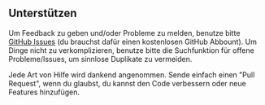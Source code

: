 ## Unterstützen

Um Feedback zu geben und/oder Probleme zu melden, benutze bitte [GitHub Issues](https://github.com/ST-Apps/PoGo-UWP/issues) (du brauchst dafür einen kostenlosen GitHub Abbount). 
Um Dinge nicht zu verkomplizieren, benutze bitte die Suchfunktion für offene Probleme/Issues, um sinnlose Duplikate zu vermeiden.

Jede Art von Hilfe wird dankend angenommen. Sende einfach einen "Pull Request", wenn du glaubst, du kannst den Code verbessern oder neue Features hinzufügen.

